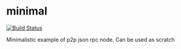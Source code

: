 # minimal
[![Build Status](https://travis-ci.org/vibrantkt/minimal.svg?branch=master)](https://travis-ci.org/vibrantkt/minimal)

Minimalistic example of p2p json rpc node. Can be used as scratch
